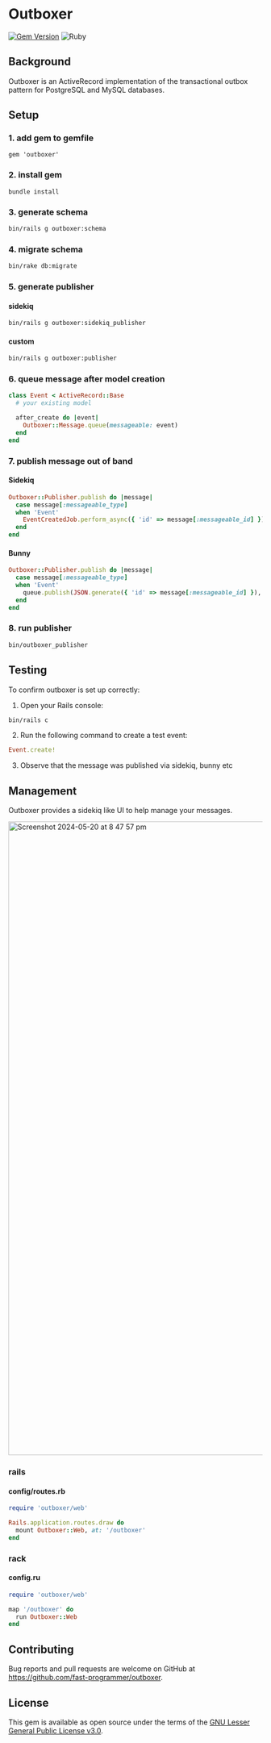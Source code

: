 # Outboxer

[![Gem Version](https://badge.fury.io/rb/outboxer.svg)](https://badge.fury.io/rb/outboxer)
![Ruby](https://github.com/fast-programmer/outboxer/actions/workflows/master.yml/badge.svg)

## Background

Outboxer is an ActiveRecord implementation of the transactional outbox pattern for PostgreSQL and MySQL databases.

## Setup

### 1. add gem to gemfile

```
gem 'outboxer'
```

### 2. install gem

```
bundle install
```

### 3. generate schema

```bash
bin/rails g outboxer:schema
```

### 4. migrate schema

```bash
bin/rake db:migrate
```

### 5. generate publisher

#### sidekiq

```bash
bin/rails g outboxer:sidekiq_publisher
```

#### custom

```bash
bin/rails g outboxer:publisher
```

###  6. queue message after model creation

```ruby
class Event < ActiveRecord::Base
  # your existing model

  after_create do |event|
    Outboxer::Message.queue(messageable: event)
  end
end
```

### 7. publish message out of band

#### Sidekiq

```ruby
Outboxer::Publisher.publish do |message|
  case message[:messageable_type]
  when 'Event'
    EventCreatedJob.perform_async({ 'id' => message[:messageable_id] })
  end
end
```

#### Bunny

```ruby
Outboxer::Publisher.publish do |message|
  case message[:messageable_type]
  when 'Event'
    queue.publish(JSON.generate({ 'id' => message[:messageable_id] }), persistent: true)
  end
end
```

### 8. run publisher

```bash
bin/outboxer_publisher
```

## Testing

To confirm outboxer is set up correctly:

1. Open your Rails console:

```bash
bin/rails c
```

2. Run the following command to create a test event:

```ruby
Event.create!
```

3. Observe that the message was published via sidekiq, bunny etc

## Management

Outboxer provides a sidekiq like UI to help manage your messages.

<img width="1257" alt="Screenshot 2024-05-20 at 8 47 57 pm" src="https://github.com/fast-programmer/outboxer/assets/394074/0446bc7e-9d5f-4fe1-b210-ff394bdacdd6">

### rails

#### config/routes.rb

```ruby
require 'outboxer/web'

Rails.application.routes.draw do
  mount Outboxer::Web, at: '/outboxer'
end
```

### rack

#### config.ru

```ruby
require 'outboxer/web'

map '/outboxer' do
  run Outboxer::Web
end
```

## Contributing

Bug reports and pull requests are welcome on GitHub at https://github.com/fast-programmer/outboxer.

## License

This gem is available as open source under the terms of the [GNU Lesser General Public License v3.0](https://www.gnu.org/licenses/lgpl-3.0.html).

